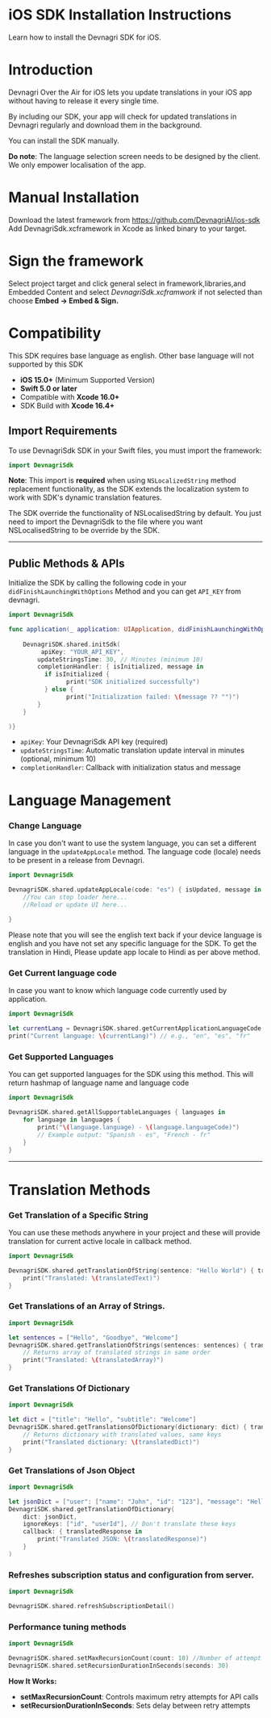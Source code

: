 # iOS SDK Installation Instructions
Learn how to install the Devnagri SDK for iOS.

# Introduction
Devnagri Over the Air for iOS lets you update translations in your iOS app without having to release it every single time.

By including our SDK, your app will check for updated translations in Devnagri regularly and download them in the background.

You can install the SDK manually.

**Do note**: The language selection screen needs to be designed by the client. We only empower localisation of the app.

# Manual Installation
Download the latest framework from https://github.com/DevnagriAI/ios-sdk
Add DevnagriSdk.xcframework in Xcode as linked binary to your target.

# Sign the framework

Select project target and click general select in framework,libraries,and Embedded Content and select *DevnagriSdk.xcframwork* if not selected 
than choose **Embed -> Embed & Sign.**

# Compatibility
This SDK requires base language as english. Other base language will not supported by this SDK

- **iOS 15.0+** (Minimum Supported Version)
- **Swift 5.0 or later**
- Compatible with **Xcode 16.0+**
- SDK Build with **Xcode 16.4+**

## Import Requirements

To use DevnagriSdk SDK in your Swift files, you must import the framework:

```swift
import DevnagriSdk
```

**Note**: This import is **required** when using `NSLocalizedString` method replacement functionality, as the SDK extends the localization system to work with SDK's dynamic translation features.

The SDK override the functionality of NSLocalisedString by default. You just need to import the DevnagriSdk to the file where you want NSLocalisedString to be override by the SDK.

---

## Public Methods & APIs
Initialize the SDK by calling the following code in your `didFinishLaunchingWithOptions` Method and you can get `API_KEY` from devnagri.

```swift
import DevnagriSdk

func application(_ application: UIApplication, didFinishLaunchingWithOptions launchOptions: [UIApplication.LaunchOptionsKey: Any]?) -> Bool {
   
    DevnagriSDK.shared.initSdk( 
         apiKey: "YOUR_API_KEY",
        updateStringsTime: 30, // Minutes (minimum 10)
        completionHandler: { isInitialized, message in
          if isInitialized {
                print("SDK initialized successfully")
          } else {
                print("Initialization failed: \(message ?? "")")
        }
    }

)}
```
- `apiKey`: Your DevnagriSdk API key (required)
- `updateStringsTime`: Automatic translation update interval in minutes (optional, minimum 10)
- `completionHandler`: Callback with initialization status and message


# Language Management
### **Change Language**   
In case you don't want to use the system language, you can set a different language in the `updateAppLocale` method. The language code (locale) needs to be present in a release from Devnagri.

```swift
import DevnagriSdk

DevnagriSDK.shared.updateAppLocale(code: "es") { isUpdated, message in
    //You can stop loader here...
    //Reload or update UI here...
    
}
```   
  Please note that you will see the english text back if your device language is english and you have not set any specific language for the SDK. To get the translation in Hindi, Please update app locale to Hindi as per above method.
   
### **Get Current language code** ###
In case you want to know which language code currently used by application.

```swift
import DevnagriSdk

let currentLang = DevnagriSDK.shared.getCurrentApplicationLanguageCode()
print("Current language: \(currentLang)") // e.g., "en", "es", "fr"
```  
   
### **Get Supported Languages** ###
You can get supported languages for the SDK using this method. This will return hashmap of language name and language code

```swift
import DevnagriSdk

DevnagriSDK.shared.getAllSupportableLanguages { languages in
    for language in languages {
        print("\(language.language) - \(language.languageCode)")
        // Example output: "Spanish - es", "French - fr"
    }
}
```
    
---
   
# Translation Methods 
### **Get Translation of a Specific String** ###
You can use these methods anywhere in your project and these will provide translation for current active locale in callback method.


```swift
import DevnagriSdk

DevnagriSDK.shared.getTranslationOfString(sentence: "Hello World") { translatedText in
    print("Translated: \(translatedText)")
}
```

### **Get Translations of an Array of Strings.** ###

```swift
import DevnagriSdk

let sentences = ["Hello", "Goodbye", "Welcome"]
DevnagriSDK.shared.getTranslationOfStrings(sentences: sentences) { translatedArray in
    // Returns array of translated strings in same order
    print("Translated: \(translatedArray)")
}
```

### **Get Translations Of Dictionary** ###

```swift
import DevnagriSdk

let dict = ["title": "Hello", "subtitle": "Welcome"]
DevnagriSDK.shared.getTranslationsOfDictionary(dictionary: dict) { translatedDict in
    // Returns dictionary with translated values, same keys
    print("Translated dictionary: \(translatedDict)")
}
```

### **Get Translations of Json Object** ###
```swift
import DevnagriSdk

let jsonDict = ["user": ["name": "John", "id": "123"], "message": "Hello"]
DevnagriSDK.shared.getTranslationOfDictionary(
    dict: jsonDict,
    ignoreKeys: ["id", "userId"], // Don't translate these keys
    callback: { translatedResponse in
        print("Translated JSON: \(translatedResponse)")
    }
)
```

 
### **Refreshes subscription status and configuration from server.** ###

```swift
import DevnagriSdk

DevnagriSDK.shared.refreshSubscriptionDetail()
```

### **Performance tuning methods** ###

```swift
import DevnagriSdk

DevnagriSDK.shared.setMaxRecursionCount(count: 10) //Number of attempt to get the translations if not received.
DevnagriSDK.shared.setRecursionDurationInSeconds(seconds: 30)
```

**How It Works:**
- **setMaxRecursionCount**: Controls maximum retry attempts for API calls
- **setRecursionDurationInSeconds**: Sets delay between retry attempts

